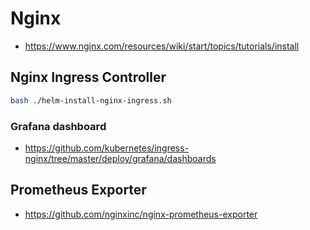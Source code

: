 # Nginx

- https://www.nginx.com/resources/wiki/start/topics/tutorials/install

## Nginx Ingress Controller

```bash
bash ./helm-install-nginx-ingress.sh
```

### Grafana dashboard

- https://github.com/kubernetes/ingress-nginx/tree/master/deploy/grafana/dashboards

## Prometheus Exporter

- https://github.com/nginxinc/nginx-prometheus-exporter
